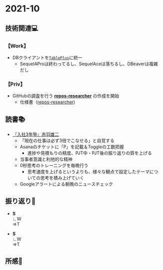 # 2021-10
## 技術関連:computer:
### 【Work】
* DBクライアントを[`TablePlus`](https://tableplus.com/)に統一
    * SequelAProは終わってるし、SequelAceは落ちるし、DBeaverは複雑だし
### 【Priv】
* GitHubの調査を行う **[repos-researcher](https://github.com/konan0802/repos-researcher)** の作成を開始
    * 仕様書（[repos-researcher](../Storage/repos-researcher.md))

## 読書:books:
* [『入社3年塾』赤羽雄二](../Storage/book_入社3年塾.md)
    * 「現在の仕事は必ず3倍でこなせる」と自覚する
    * Asanaのチケットに「P」を記載＆Toggleの工数把握
        * 進捗や見積もりの精度、PJT中・PJT後の振り返りの質を上げる
    * 当事者意識と利他的な精神
    * 0秒思考のトレーニングを毎晩行う
        * 思考速度を上げるというよりも、様々な観点で設定したテーマについての思考を積み上げていく
    * Googleアラートによる朝晩のニュースチェック

## 振り返り:eyes:
* **S**<br>
∟W<br>
⇒T

* **S**<br>
∟W<br>
⇒T

## 所感:clap:
